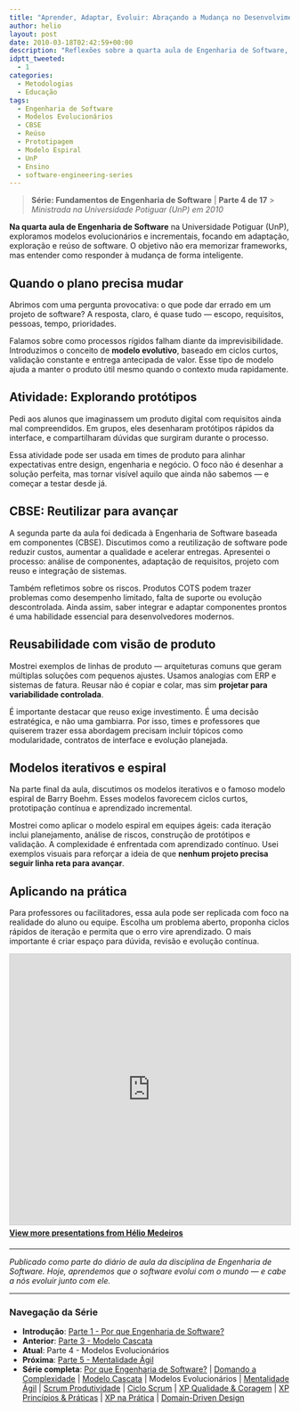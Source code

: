 ```yaml
---
title: "Aprender, Adaptar, Evoluir: Abraçando a Mudança no Desenvolvimento de Software"
author: helio
layout: post
date: 2010-03-18T02:42:59+00:00
description: "Reflexões sobre a quarta aula de Engenharia de Software, explorando modelos evolucionários, CBSE, reúso de software e desenvolvimento iterativo."
idptt_tweeted:
  - 1
categories:
  - Metodologias
  - Educação
tags:
  - Engenharia de Software
  - Modelos Evolucionários
  - CBSE
  - Reúso
  - Prototipagem
  - Modelo Espiral
  - UnP
  - Ensino
  - software-engineering-series
---
```


> **Série: Fundamentos de Engenharia de Software** | **Parte 4 de 17** > _Ministrada na Universidade Potiguar (UnP) em 2010_

**Na quarta aula de Engenharia de Software** na Universidade Potiguar (UnP), exploramos modelos evolucionários e incrementais, focando em adaptação, exploração e reúso de software. O objetivo não era memorizar frameworks, mas entender como responder à mudança de forma inteligente.

## Quando o plano precisa mudar

Abrimos com uma pergunta provocativa: o que pode dar errado em um projeto de software? A resposta, claro, é quase tudo — escopo, requisitos, pessoas, tempo, prioridades.

Falamos sobre como processos rígidos falham diante da imprevisibilidade. Introduzimos o conceito de **modelo evolutivo**, baseado em ciclos curtos, validação constante e entrega antecipada de valor. Esse tipo de modelo ajuda a manter o produto útil mesmo quando o contexto muda rapidamente.

## Atividade: Explorando protótipos

Pedi aos alunos que imaginassem um produto digital com requisitos ainda mal compreendidos. Em grupos, eles desenharam protótipos rápidos da interface, e compartilharam dúvidas que surgiram durante o processo.

Essa atividade pode ser usada em times de produto para alinhar expectativas entre design, engenharia e negócio. O foco não é desenhar a solução perfeita, mas tornar visível aquilo que ainda não sabemos — e começar a testar desde já.

## CBSE: Reutilizar para avançar

A segunda parte da aula foi dedicada à Engenharia de Software baseada em componentes (CBSE). Discutimos como a reutilização de software pode reduzir custos, aumentar a qualidade e acelerar entregas. Apresentei o processo: análise de componentes, adaptação de requisitos, projeto com reuso e integração de sistemas.

Também refletimos sobre os riscos. Produtos COTS podem trazer problemas como desempenho limitado, falta de suporte ou evolução descontrolada. Ainda assim, saber integrar e adaptar componentes prontos é uma habilidade essencial para desenvolvedores modernos.

## Reusabilidade com visão de produto

Mostrei exemplos de linhas de produto — arquiteturas comuns que geram múltiplas soluções com pequenos ajustes. Usamos analogias com ERP e sistemas de fatura. Reusar não é copiar e colar, mas sim **projetar para variabilidade controlada**.

É importante destacar que reuso exige investimento. É uma decisão estratégica, e não uma gambiarra. Por isso, times e professores que quiserem trazer essa abordagem precisam incluir tópicos como modularidade, contratos de interface e evolução planejada.

## Modelos iterativos e espiral

Na parte final da aula, discutimos os modelos iterativos e o famoso modelo espiral de Barry Boehm. Esses modelos favorecem ciclos curtos, prototipação contínua e aprendizado incremental.

Mostrei como aplicar o modelo espiral em equipes ágeis: cada iteração inclui planejamento, análise de riscos, construção de protótipos e validação. A complexidade é enfrentada com aprendizado contínuo. Usei exemplos visuais para reforçar a ideia de que **nenhum projeto precisa seguir linha reta para avançar**.

## Aplicando na prática

Para professores ou facilitadores, essa aula pode ser replicada com foco na realidade do aluno ou equipe. Escolha um problema aberto, proponha ciclos rápidos de iteração e permita que o erro vire aprendizado. O mais importante é criar espaço para dúvida, revisão e evolução contínua.

<div style="margin-bottom: 20px;">
<iframe src="https://www.slideshare.net/slideshow/embed_code/key/nsiybxGRHZeM7z" width="597" height="486" frameborder="0" marginwidth="0" marginheight="0" scrolling="no" style="border:1px solid #CCC; border-width:1px; margin-bottom:5px; max-width: 100%;" allowfullscreen></iframe>
<div style="margin-bottom:5px">
    <strong><a href="//www.slideshare.net/heliomedeiros" target="_blank">View more presentations from Hélio Medeiros</a></strong>
</div>
</div>

---

_Publicado como parte do diário de aula da disciplina de Engenharia de Software. Hoje, aprendemos que o software evolui com o mundo — e cabe a nós evoluir junto com ele._

---

### **Navegação da Série**

- **Introdução**: [Parte 1 - Por que Engenharia de Software?](../2010-02-24-software-engineering-purpose/)
- **Anterior**: [Parte 3 - Modelo Cascata](../2010-03-10-waterfall-model/)
- **Atual**: Parte 4 - Modelos Evolucionários
- **Próxima**: [Parte 5 - Mentalidade Ágil](../2010-03-26-agile-mindset/)
- **Série completa**: [Por que Engenharia de Software?](../2010-02-24-software-engineering-purpose/) | [Domando a Complexidade](../2010-03-02-complexity-process/) | [Modelo Cascata](../2010-03-10-waterfall-model/) | Modelos Evolucionários | [Mentalidade Ágil](../2010-03-26-agile-mindset/) | [Scrum Produtividade](../2010-04-03-scrum-productivity/) | [Ciclo Scrum](../2010-04-11-scrum-cycle/) | [XP Qualidade & Coragem](../2010-04-19-xp-quality-courage/) | [XP Princípios & Práticas](../2010-05-01-xp-principles-practices/) | [XP na Prática](../2010-05-08-applying-xp-strategies/) | [Domain-Driven Design](../2010-05-15-domain-driven-design/)
